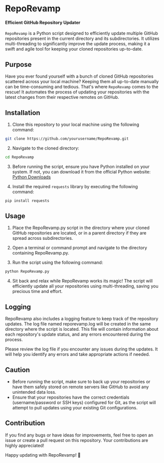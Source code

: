 # RepoRevamp
#### Efficient GitHub Repository Updater

`RepoRevamp` is a Python script designed to efficiently update multiple GitHub repositories present in the current directory and its subdirectories. It utilizes multi-threading to significantly improve the update process, making it a swift and agile tool for keeping your cloned repositories up-to-date.

## Purpose
Have you ever found yourself with a bunch of cloned GitHub repositories scattered across your local machine? Keeping them all up-to-date manually can be time-consuming and tedious. That's where `RepoRevamp` comes to the rescue! It automates the process of updating your repositories with the latest changes from their respective remotes on GitHub.




## Installation


1. Clone this repository to your local machine using the following command:

```bash
git clone https://github.com/yourusername/RepoRevamp.git
```
2. Navigate to the cloned directory:

```bash
cd RepoRevamp
```

3. Before running the script, ensure you have Python installed on your system. If not, you can download it from the official Python website: [Python Downloads](https://www.python.org/downloads/)

4. Install the required `requests` library by executing the following command:

```bash
pip install requests
```

## Usage
1. Place the RepoRevamp.py script in the directory where your cloned GitHub repositories are located, or in a parent directory if they are spread across subdirectories.

2. Open a terminal or command prompt and navigate to the directory containing RepoRevamp.py.

3. Run the script using the following command:

```bash
python RepoRevamp.py
```

4. Sit back and relax while RepoRevamp works its magic! The script will efficiently update all your repositories using multi-threading, saving you precious time and effort.


## Logging
RepoRevamp also includes a logging feature to keep track of the repository updates. The log file named reporevamp.log will be created in the same directory where the script is located. This file will contain information about each repository's update status, and any errors encountered during the process.

Please review the log file if you encounter any issues during the updates. It will help you identify any errors and take appropriate actions if needed.

## Caution

- Before running the script, make sure to back up your repositories or have them safely stored on remote servers like GitHub to avoid any unintended data loss.
- Ensure that your repositories have the correct credentials (username/password or SSH keys) configured for Git, as the script will attempt to pull updates using your existing Git configurations.

## Contribution
If you find any bugs or have ideas for improvements, feel free to open an issue or create a pull request on this repository. Your contributions are highly appreciated!

Happy updating with RepoRevamp! 🚀

